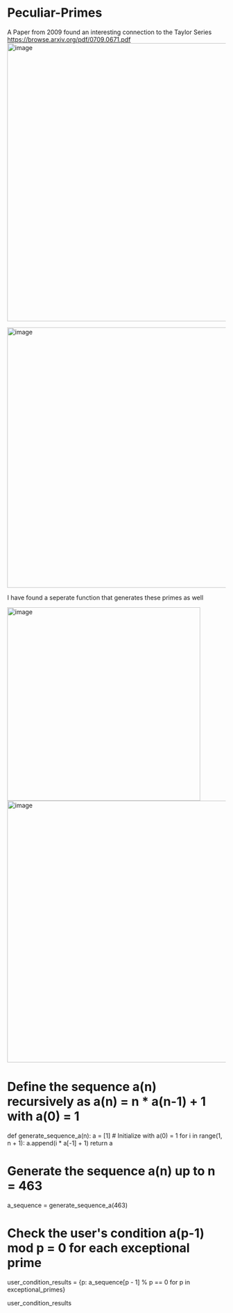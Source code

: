 # Peculiar-Primes

A Paper from 2009 found an interesting connection to the Taylor Series https://browse.arxiv.org/pdf/0709.0671.pdf
<img width="640" alt="image" src="https://github.com/jconorgrogan/Peculiar-Primes/assets/130090573/4535f262-e0e2-432d-bff0-aa2041e6feba">


<img width="599" alt="image" src="https://github.com/jconorgrogan/Peculiar-Primes/assets/130090573/4c69a713-d087-4a16-a11c-775197d23f5b">

I have found a seperate function that generates these primes as well

<img width="445" alt="image" src="https://github.com/jconorgrogan/Peculiar-Primes/assets/130090573/588456b0-3bed-44d6-bd9a-64a9c062a708">

<img width="602" alt="image" src="https://github.com/jconorgrogan/Peculiar-Primes/assets/130090573/6ff89a39-f241-4d0c-9be6-9205561ea422">

# Define the sequence a(n) recursively as a(n) = n * a(n-1) + 1 with a(0) = 1
def generate_sequence_a(n):
    a = [1]  # Initialize with a(0) = 1
    for i in range(1, n + 1):
        a.append(i * a[-1] + 1)
    return a

# Generate the sequence a(n) up to n = 463
a_sequence = generate_sequence_a(463)

# Check the user's condition a(p-1) mod p = 0 for each exceptional prime
user_condition_results = {p: a_sequence[p - 1] % p == 0 for p in exceptional_primes}

user_condition_results
